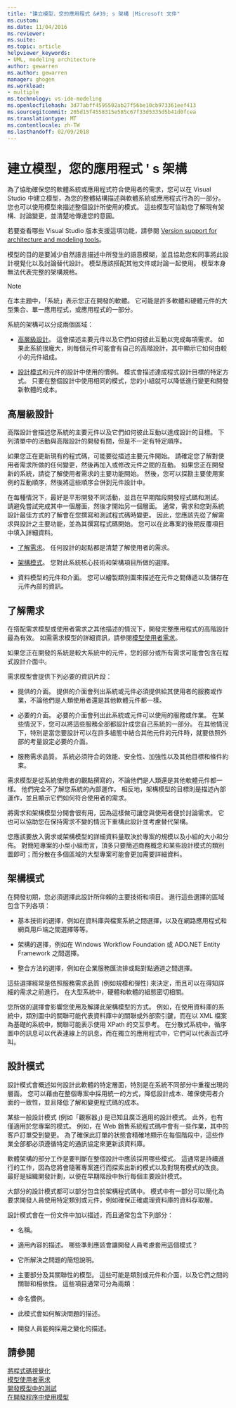 ```yaml
---
title: "建立模型，您的應用程式 &#39; s 架構 |Microsoft 文件"
ms.custom: 
ms.date: 11/04/2016
ms.reviewer: 
ms.suite: 
ms.topic: article
helpviewer_keywords:
- UML, modeling architecture
author: gewarren
ms.author: gewarren
manager: ghogen
ms.workload:
- multiple
ms.technology: vs-ide-modeling
ms.openlocfilehash: 3d77abff4595502ab27f56be10cb973361eef413
ms.sourcegitcommit: 205d15f4558315e585c67f33d5335d5b41d0fcea
ms.translationtype: MT
ms.contentlocale: zh-TW
ms.lasthandoff: 02/09/2018
---
```

# <a name="model-your-app39s-architecture"></a>建立模型，您的應用程式 &#39; s 架構
為了協助確保您的軟體系統或應用程式符合使用者的需求，您可以在 Visual Studio 中建立模型，為您的整體結構描述與軟體系統或應用程式行為的一部分。 您也可以使用模型來描述整個設計所使用的模式。 這些模型可協助您了解現有架構、討論變更，並清楚地傳達您的意圖。  
  
 若要查看哪些 Visual Studio 版本支援這項功能，請參閱 [Version support for architecture and modeling tools](../modeling/what-s-new-for-design-in-visual-studio.md#VersionSupport)。  
  
 模型的目的是要減少自然語言描述中所發生的語意模糊，並且協助您和同事將此設計視覺化以及討論替代設計。 模型應該搭配其他文件或討論一起使用。 模型本身無法代表完整的架構規格。  
  
> [!NOTE]
>  在本主題中，「系統」表示您正在開發的軟體。 它可能是許多軟體和硬體元件的大型集合、單一應用程式，或應用程式的一部分。  
  
 系統的架構可以分成兩個區域：  
  
-   [高層級設計](#Structure)。 這會描述主要元件以及它們如何彼此互動以完成每項需求。 如果此系統很龐大，則每個元件可能會有自己的高階設計，其中顯示它如何由較小的元件組成。  
  
-   [設計模式](#Patterns)和元件的設計中使用的慣例。 模式會描述達成程式設計目標的特定方式。 只要在整個設計中使用相同的模式，您的小組就可以降低進行變更和開發新軟體的成本。  
  
##  <a name="Structure"></a>高層級設計  
 高階設計會描述您系統的主要元件以及它們如何彼此互動以達成設計的目標。 下列清單中的活動與高階設計的開發有關，但是不一定有特定順序。  
  
 如果您正在更新現有的程式碼，可能要從描述主要元件開始。 請確定您了解對使用者需求所做的任何變更，然後再加入或修改元件之間的互動。 如果您正在開發新的系統，請從了解使用者需求的主要功能開始。 然後，您可以探勘主要使用案例的互動順序，然後將這些順序合併到元件設計中。  
  
 在每種情況下，最好是平形開發不同活動，並且在早期階段開發程式碼和測試。 請避免嘗試完成其中一個層面，然後才開始另一個層面。 通常，需求和您對系統設計最佳方式的了解會在您撰寫和測試程式碼時變更。 因此，您應該先從了解需求與設計之主要功能，並為其撰寫程式碼開始。 您可以在此專案的後期反覆項目中填入詳細資料。  
  
-   [了解需求](#Requirements)。 任何設計的起點都是清楚了解使用者的需求。  
  
-   [架構模式](#BigDecisions)。 您對此系統核心技術和架構項目所做的選擇。  
  
-   資料模型的元件和介面。 您可以繪製類別圖來描述在元件之間傳遞以及儲存在元件內部的資訊。  
  
##  <a name="Requirements"></a>了解需求  
 在搭配需求模型或使用者需求之其他描述的情況下，開發完整應用程式的高階設計最為有效。 如需需求模型的詳細資訊，請參閱[模型使用者需求](../modeling/model-user-requirements.md)。  
  
 如果您正在開發的系統是較大系統中的元件，您的部分或所有需求可能會包含在程式設計介面中。  
  
 需求模型會提供下列必要的資訊片段：  
  
-   提供的介面。 提供的介面會列出系統或元件必須提供給其使用者的服務或作業，不論他們是人類使用者還是其他軟體元件都一樣。  
  
-   必要的介面。 必要的介面會列出此系統或元件可以使用的服務或作業。 在某些情況下，您可以將這些服務全部都設計成您自己系統的一部分。 在其他情況下，特別是當您要設計可以在許多組態中結合其他元件的元件時，就要依照外部的考量設定必要的介面。  
  
-   服務需求品質。 系統必須符合的效能、安全性、加強性以及其他目標和條件約束。  
  
 需求模型是從系統使用者的觀點撰寫的，不論他們是人類還是其他軟體元件都一樣。 他們完全不了解您系統的內部運作。 相反地，架構模型的目標則是描述內部運作，並且顯示它們如何符合使用者的需求。  
  
 將需求和架構模型分開會很有用，因為這樣做可讓您與使用者便於討論需求。 它也可以協助您在保持需求不變的情況下重構此設計並考慮替代架構。  
  
 您應該要放入需求或架構模型的詳細資料量取決於專案的規模以及小組的大小和分佈。 對簡短專案的小型小組而言，頂多只要簡述商務概念和某些設計模式的類別圖即可；而分散在多個區域的大型專案可能會更加需要詳細資料。  
  
##  <a name="BigDecisions"></a>架構模式  
 在開發初期，您必須選擇此設計所仰賴的主要技術和項目。 進行這些選擇的區域包含下列各項：  
  
-   基本技術的選擇，例如在資料庫與檔案系統之間選擇，以及在網路應用程式和網頁用戶端之間選擇等等。  
  
-   架構的選擇，例如在 Windows Workflow Foundation 或 ADO.NET Entity Framework 之間選擇。  
  
-   整合方法的選擇，例如在企業服務匯流排或點對點通道之間選擇。  
  
 這些選擇經常是依照服務需求品質 (例如規模和彈性) 來決定，而且可以在得知詳細的需求之前進行。 在大型系統中，硬體和軟體的組態密切相關。  
  
 您所做的選擇會影響您使用及解譯此架構模型的方式。 例如，在使用資料庫的系統中，類別圖中的關聯可能代表資料庫中的關聯或外部索引鍵，而在以 XML 檔案為基礎的系統中，關聯可能表示使用 XPath 的交互參考。 在分散式系統中，循序圖中的訊息可以代表連線上的訊息，而在獨立的應用程式中，它們可以代表函式呼叫。  
  
##  <a name="Patterns"></a>設計模式  
 設計模式會概述如何設計此軟體的特定層面，特別是在系統不同部分中重複出現的層面。 您可以藉由在整個專案中採用統一的方式，降低設計成本、確保使用者介面的一致性，並且降低了解和變更程式碼的成本。  
  
 某些一般設計模式 (例如「觀察器」) 是已知且廣泛適用的設計模式。 此外，也有僅適用於您專案的模式。 例如，在 Web 銷售系統程式碼中會有一些作業，其中的客戶訂單受到變更。 為了確保此訂單的狀態會精確地顯示在每個階段中，這些作業全部都必須遵循特定的通訊協定來更新該資料庫。  
  
 軟體架構的部分工作是要判斷在整個設計中應該採用哪些模式。 這通常是持續進行的工作，因為您將會隨著專案進行而探索出新的模式以及對現有模式的改良。 最好是組織開發計劃，以便在早期階段中執行每個主要設計模式。  
  
 大部分的設計模式都可以部分包含於架構程式碼中。 模式中有一部分可以簡化為要求開發人員使用特定類別或元件，例如確保正確處理資料庫的資料存取層。  
  
 設計模式會在一份文件中加以描述，而且通常包含下列部分：  
  
-   名稱。  
  
-   適用內容的描述。 哪些準則應該會讓開發人員考慮套用這個模式？  
  
-   它所解決之問題的簡短說明。  
  
-   主要部分及其關聯性的模型。 這些可能是類別或元件和介面，以及它們之間的關聯和相依性。 這些項目通常可分為兩類：  
  
-   命名慣例。  
  
-   此模式會如何解決問題的描述。  
  
-   開發人員能夠採用之變化的描述。  
  
## <a name="see-also"></a>請參閱  
 [將程式碼視覺化](../modeling/visualize-code.md)   
 [模型使用者需求](../modeling/model-user-requirements.md)   
 [開發模型中的測試](../modeling/develop-tests-from-a-model.md)   
 [在開發程序中使用模型](../modeling/use-models-in-your-development-process.md)